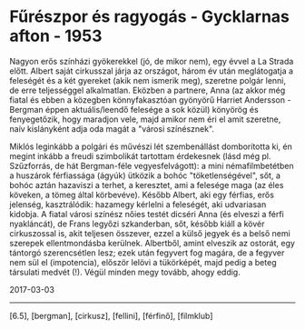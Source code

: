 # Fűrészpor és ragyogás - Gycklarnas afton - 1953

Nagyon erős színházi gyökerekkel (jó, de mikor nem), egy évvel a La Strada előtt. Albert saját cirkusszal járja az országot, három év után meglátogatja a feleségét és a két gyereket (akik nem ismerik meg), szeretne polgár lenni, de erre teljességgel alkalmatlan. Eközben a partnere, Anna (az akkor még fiatal és ebben a közegben könnyfakasztóan gyönyörű Harriet Andersson - Bergman éppen aktuális/leendő felesége a sok közül) könyörög és fenyegetőzik, hogy maradjon vele, majd amikor nem éri el amit szeretne, naív kislányként adja oda magát a "városi színésznek".

Miklós leginkább a polgári és művészi lét szembenállást domborította ki, én megint inkább a freudi szimbolikát tartottam érdekesnek (lásd még pl. Szűzforrás, de hát Bergman-féle vegyesfelvágott): a mini némafilmbetétben a huszárok férfiassága (ágyúk) ütközik a bohóc "töketlenségével", sőt, a bohóc aztán hazaviszi a terhet, a keresztet, ami a felesége maga (az éles köveken, a tömeg által körbevéve). Később Albert, aki egy férfias, erős jelenség, kasztrálódik: hazamegy kérlelni a feleségét, aki udvariasan kidobja. A fiatal városi színész nőies testét dicséri Anna (és elveszi a férfi nyakláncát), de Frans legyőzi szkanderban, sőt, később kiáll a kövér cirkuszossal is, akit teljesen összever, ezzel a külső jegyek és a belső nemi szerepek ellentmondásba kerülnek. Albertből, amint elveszik az ostorát, egy tántorgó szerencsétlen lesz; ezek után fegyvert fog magára, de a fegyver nem sül el (impotencia), először lelövi a tükörképét, majd pedig a beteg társulati medvét (!). Végül minden megy tovább, ahogy eddig.

2017-03-03

----

[6.5], [bergman], [cirkusz], [fellini], [férfinő], [filmklub]
